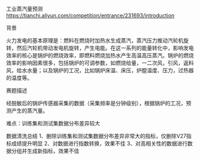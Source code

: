 工业蒸汽量预测
https://tianchi.aliyun.com/competition/entrance/231693/introduction

背景

火力发电的基本原理是：燃料在燃烧时加热水生成蒸汽，蒸汽压力推动汽轮机旋转，然后汽轮机带动发电机旋转，产生电能。在这一系列的能量转化中，影响发电效率的核心是锅炉的燃烧效率，即燃料燃烧加热水产生高温高压蒸汽。锅炉的燃烧效率的影响因素很多，包括锅炉的可调参数，如燃烧给量，一二次风，引风，返料风，给水水量；以及锅炉的工况，比如锅炉床温、床压，炉膛温度、压力，过热器的温度等。

赛题描述

经脱敏后的锅炉传感器采集的数据（采集频率是分钟级别），根据锅炉的工况，预测产生的蒸汽量。

难点：训练集和测试集数据分布差异较大

数据清洗总结
1、删除训练集和测试集数据分布差异非常大的指标，仅删除V27指标成绩提升明显
2、对数据进行指数转换，效果不佳
3、对高相关性的数据进行数据分组并生成新指标，效果不佳
